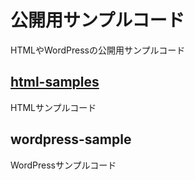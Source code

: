 # 公開用サンプルコード
HTMLやWordPressの公開用サンプルコード

## [html-samples](./html-samples/)
HTMLサンプルコード

## wordpress-sample
WordPressサンプルコード

